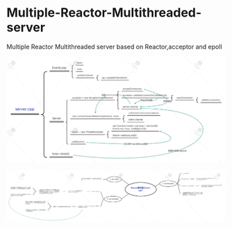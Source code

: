 # Multiple-Reactor-Multithreaded-server
Multiple Reactor Multithreaded server based on Reactor,acceptor and epoll


![image](https://github.com/freshduer/Multiple-Reactor-Multithreaded-server/blob/master/server.cpp.png)

![image](https://github.com/freshduer/Multiple-Reactor-Multithreaded-server/blob/master/Reactor%E6%9C%8D%E5%8A%A1%E5%99%A8(server.cpp).png)
